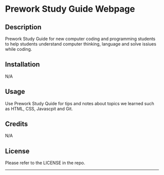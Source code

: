 # Prework Study Guide Webpage

## Description

Prework Study Guide for new computer coding and programming students to help students understand computer thinking, language and solve issiues while coding.

## Installation

N/A

## Usage

Use Prework Study Quide for tips and notes about topics we learned such as HTML, CSS, Javascpit and Git. 


## Credits

N/A

## License

Please refer to the LICENSE in the repo.

---

